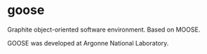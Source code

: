 # goose
Graphite object-oriented software environment. Based on MOOSE.

GOOSE was developed at Argonne National Laboratory.

